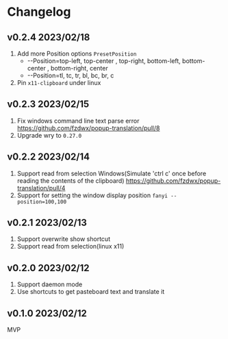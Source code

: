 # Changelog

## v0.2.4 2023/02/18

1. Add more Position options `PresetPosition`
    - --Position=top-left, top-center , top-right, bottom-left, bottom-center , bottom-right, center
    - --Position=tl, tc, tr, bl, bc, br, c
2. Pin `x11-clipboard` under linux

## v0.2.3 2023/02/15

1. Fix windows command line text parse error https://github.com/fzdwx/popup-translation/pull/8
2. Upgrade wry to `0.27.0`

## v0.2.2 2023/02/14

1. Support read from selection Windows(Simulate 'ctrl c' once before reading the contents of the
   clipboard) https://github.com/fzdwx/popup-translation/pull/4
2. Support for setting the window display position `fanyi --position=100,100`

## v0.2.1 2023/02/13

1. Support overwrite show shortcut
2. Support read from selection(linux x11)

## v0.2.0 2023/02/12

1. Support daemon mode
2. Use shortcuts to get pasteboard text and translate it

## v0.1.0 2023/02/12

MVP